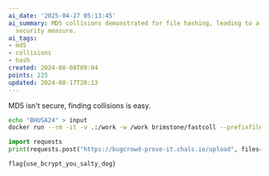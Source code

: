 ```yaml
---
ai_date: '2025-04-27 05:13:45'
ai_summary: MD5 collisions demonstrated for file hashing, leading to a bypass of the
  security measure.
ai_tags:
- md5
- collisions
- hash
created: 2024-08-08T09:04
points: 225
updated: 2024-08-17T20:13
---
```


MD5 isn't secure, finding collisions is easy.

```bash
echo "BHUSA24" > input
docker run --rm -it -v .:/work -w /work brimstone/fastcoll --prefixfile input -o msg1.bin msg2.bin
```

```python
import requests
print(requests.post("https://bugcrowd-prove-it.chals.io/upload", files={"file1": open("msg1.bin", "rb"), "file2": open("msg2.bin", "rb")}).text)
```

```flag
flag{use_bcrypt_you_salty_dog}
```